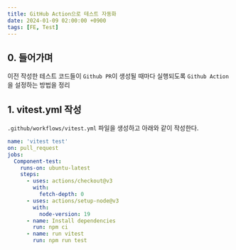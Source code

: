 ```yaml
---
title: GitHub Action으로 테스트 자동화
date: 2024-01-09 02:00:00 +0900
tags: [FE, Test]
---
```


## 0. 들어가며
이전 작성한 테스트 코드들이 `Github PR`이 생성될 때마다 실행되도록 `Github Action`을 설정하는 방법을 정리

## 1. vitest.yml 작성

`.github/workflows/vitest.yml` 파일을 생성하고 아래와 같이 작성한다.

```yml
name: 'vitest test'
on: pull_request
jobs:
  Component-test:
    runs-on: ubuntu-latest
    steps:
      - uses: actions/checkout@v3
        with:
          fetch-depth: 0
      - uses: actions/setup-node@v3
        with:
          node-version: 19
      - name: Install dependencies
        run: npm ci
      - name: run vitest
        run: npm run test
```
